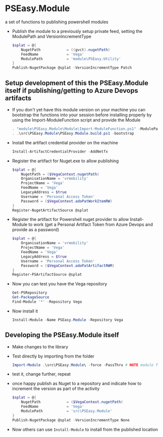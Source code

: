 # PSEasy.Module

a set of functions to publishing powershell modules

- Publish the module to a previously setup private feed, setting the ModulePath and VersionIncrementType

    ```powershell
    $splat = @{
        NugetPath            = ((gvct).nugetPath)
        FeedName             = 'Vega'
        ModulePath           = 'module\PSEasy.Utility'
    }
    Publish-NugetPackage @splat -VersionIncrementType Patch
    ```


## Setup development of this the PSEasy.Module itself if publishing/getting to Azure Devops artifacts

- If you don't yet have this module version on your machine you can bootstrap the functions into your session before installing properly by using the Import-ModuleFunction script and provide the Module

    ``` powershell
    . "module\PSEasy.Module\Module\Import-ModuleFunction.ps1" -ModulePath "$projectRoot\module\PSEasy.Utility"
    . .\src\PSEasy.Module\PSEasy.Module.build.ps1 -bootstrap
    ```

- Install the artifact credential provider on the machine

    ``` powershell
    Install-ArtifactCredentialProvider -AddNetfx
    ```

- Register the artifact for Nuget.exe to allow publishing

    ``` powershell
    $splat = @{
        NugetPath = ($VegaContext.nugetPath)
        OrganisationName = 'vrmobility'
        ProjectName = 'Vega'
        FeedName = 'Vega'
        LegacyAddress = $true
        Username = 'Personal Access Token'
        Password = ($VegaContext.adoPatWorkItemRW)
    }
    Register-NugetArtifactSource @splat
    ```

- Register the artifact for Powershell nuget provider to allow Install-Module to work (get a Personal Artifact Token from Azure Devops and provide as a password)

    ``` powershell
    $splat = @{
        OrganisationName = 'vrmobility'
        ProjectName = 'Vega'
        FeedName = 'Vega'
        LegacyAddress = $true
        Username = 'Personal Access Token'
        Password = ($VegaContext.adoPatArtifactRWM)
    }
    Register-PSArtifactSource @splat
    ```

- Now you can test you have the Vega repository

    ``` powershell
    Get-PSRepository
    Get-PackageSource
    Find-Module '*' -Repository Vega
    ```

- Now install it

    ``` powershell
    Install-Module -Name PSEasy.Module -Repository Vega
    ```

## Developing the PSEasy.Module itself

- Make changes to the library
- Test directly by importing from the folder

    ``` powershell
    Import-Module .\src\PSEasy.Module\ -force -PassThru # NOTE module functions only available in this PS session
    ```

- test it, change further, repeat
- once happy publish as Nuget to a repository and indicate how to increment the version as part of the activity

    ``` powershell
    $splat = @{
        NugetPath            = ($VegaContext.nugetPath)
        FeedName             = 'Vega'
        ModulePath           = 'src\PSEasy.Module'
    }
    Publish-NugetPackage @splat -VersionIncrementType None
    ```

- Now others can use ```Install-Module``` to install from the published location
